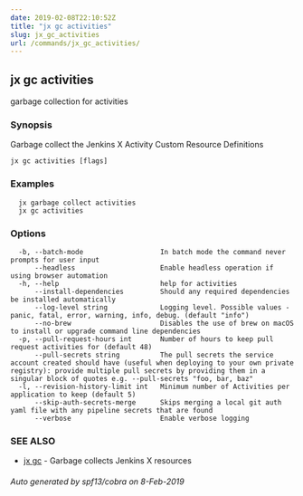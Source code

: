 ```yaml
---
date: 2019-02-08T22:10:52Z
title: "jx gc activities"
slug: jx_gc_activities
url: /commands/jx_gc_activities/
---
```

## jx gc activities

garbage collection for activities

### Synopsis

Garbage collect the Jenkins X Activity Custom Resource Definitions

```
jx gc activities [flags]
```

### Examples

```
  jx garbage collect activities
  jx gc activities
```

### Options

```
  -b, --batch-mode                   In batch mode the command never prompts for user input
      --headless                     Enable headless operation if using browser automation
  -h, --help                         help for activities
      --install-dependencies         Should any required dependencies be installed automatically
      --log-level string             Logging level. Possible values - panic, fatal, error, warning, info, debug. (default "info")
      --no-brew                      Disables the use of brew on macOS to install or upgrade command line dependencies
  -p, --pull-request-hours int       Number of hours to keep pull request activities for (default 48)
      --pull-secrets string          The pull secrets the service account created should have (useful when deploying to your own private registry): provide multiple pull secrets by providing them in a singular block of quotes e.g. --pull-secrets "foo, bar, baz"
  -l, --revision-history-limit int   Minimum number of Activities per application to keep (default 5)
      --skip-auth-secrets-merge      Skips merging a local git auth yaml file with any pipeline secrets that are found
      --verbose                      Enable verbose logging
```

### SEE ALSO

* [jx gc](/commands/jx_gc/)	 - Garbage collects Jenkins X resources

###### Auto generated by spf13/cobra on 8-Feb-2019

